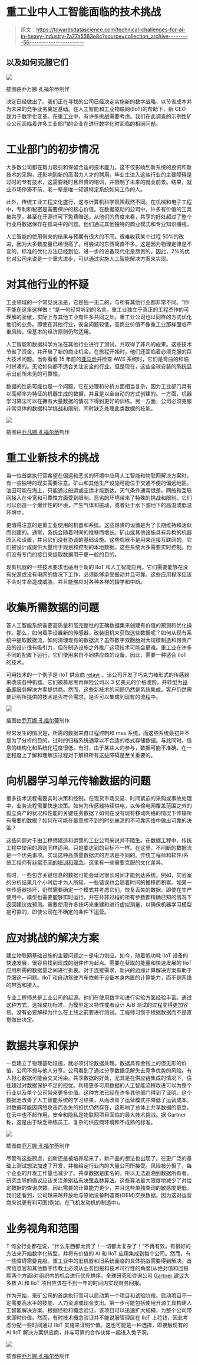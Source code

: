 # 重工业中人工智能面临的技术挑战

> 原文：<https://towardsdatascience.com/technical-challenges-for-ai-in-heavy-industry-7a77a5563e8c?source=collection_archive---------56----------------------->

## 以及如何克服它们

![](img/97317b5554a63f8ab8cc378417952516.png)

插图由乔万娜·孔福尔蒂制作

决定已经做出了。我们正在寻找的公司已经决定实施新的数字战略，以节省成本并为未来的竞争业务奠定基础。在人工智能和工业物联网(IIoT)的帮助下，新 CEO 致力于数字化变革。在重工业中，有许多挑战需要考虑。我们在此调查的示例性矿业公司面临着许多工业部门的企业在进行数字化时面临的相同问题。

# **工业部门的初步情况**

大多数公司都在努力吸引和保留合适的技术能力。这不仅影响到新系统的投资和新技术的采购，还影响到新的高潜力人才的聘用。毕业生进入这些行业的主要障碍是过时的专有技术，这需要耗时且昂贵的培训，并限制了未来的就业前景。结果，就业市场停滞不前，老一辈是唯一知道特定系统如何工作的人。

此外，传统工业工程文化盛行，这与计算机科学氛围截然不同。在机械和电子工程中，专利和秘密是需要保护的核心价值。在数据驱动的公司中，许多有价值的工具被共享，甚至在开源许可下免费赠送。从他们的角度来看，共享的好处超过了整个行业将数据保存在孤岛中的问题。他们通过其他独特的商业模式和专业知识赚钱。

人工智能的使用带来的结果与预期有很大的不同。很难收获某个过程 50%的改进，因为大多数度量已经很高了。可尝试的东西简直不多。这是因为物理定律是不变的，标准的优化方法已经到位，进一步的设备现代化是昂贵的。因此，2%的优化对公司来说是一个重大进步，可以通过实施人工智能解决方案来实现。

# **对其他行业的怀疑**

工业领域的一个常见说法是，它是独一无二的，与所有其他行业都非常不同。“你不能在这里这样做！”是一句经常听到的名言。重工业独立于真正的工程杰作的可理解的骄傲，实际上与其他工业有许多共同之处。重工业公司也以同样的方式优化他们的业务。即使在其他行业，安全问题较低，高商业价值不像重工业那样面临严重风险，但基本的经济原则仍然适用。

人工智能和数据科学方法在其他行业进行了测试，并取得了非凡的成果。这些技术节省了资金，并开启了新的商业机会。在旅程开始时，他们还面临着必须克服的巨大技术问题。当你看看 15 年前的[亚马逊](https://edition.cnn.com/interactive/2018/10/business/amazon-history-timeline/index.html)并检查 AWS 系统时，它们是弯曲的和临时拼凑的。无论如何都不适合关注安全的行业。但是现在，这些全球安装的系统显示出前所未见的可靠性。

数据的性质可能也是一个问题。它在处理和分析方面相当复杂，因为工业部门具有以高频率为特征的机器生成的数据，并且是以全自动的方式创建的。一方面，机器学习算法可以在拥有大量数据的情况下得到更好的训练。另一方面，公司必须克服非常具体的数据科学挑战和限制，同时缺乏处理此类数据的技能。

![](img/d644eee5043709e69f7d3cfa55581236.png)

插图由[乔凡娜·孔福尔蒂](https://www.giocillustrations.com/)制作

# **重工业新技术的挑战**

当一位首席执行官希望在偏远和恶劣的环境中应用人工智能和物联网解决方案时，有一些独特的现实需要注意。矿山和其他生产设施可能位于交通不便的偏远地区。油田可能在海上，只能通过船运或空运才能到达。天气条件通常很差。网络和互联网接入在带宽和可靠性方面受到限制。恶劣的环境带来了特殊的挑战和限制。它们可以创造一个爆炸性的环境，产生气体和振动，或者处于水下或地下的高温或低温环境中。

更值得注意的是重工业使用的机器和系统。这些昂贵的设置是为了长期维持和活跃而创建的。通常，系统会随着时间的推移而增长。矿山或其他设施具有异构的机器园区和设置，并且它们没有协调的基础设施。这些机器不是用来连接互联网的。它们被设计成提供大量用于规划和控制的本地数据。这些系统大多需要实时控制。他们没有专门的接口来提取数据用于更一般的目的。

现有机器的一些技术要求也适用于新的 IIoT 和人工智能应用。它们需要能够在没有光源或没有电网的情况下工作，必须能够承受振动并且可靠。这些应用程序应该不会对生命造成威胁，并且能够应对各种各样的辍学和中断。

# **收集所需数据的问题**

答人工智能系统需要高质量和高完整性的正确数据集来创建有价值的预测和优化操作。那么，如何着手设置新的传感器，改装旧机来获取这些数据呢？如何从现有系统中提取数据流，如何清理现有的数据流？虽然数字双胞胎对大规模制造和昂贵产品的设计很有吸引力，但在制造设施之外推广这项技术可能会更难。重工业在许多不同的配置下运行，它们使用来自不同供应商的设备。因此，需要一种适合 IIoT 的技术。

可用技术的一个例子是 IIoT 供应商 [relayr](https://relayr.io) 。该公司开发了巧克力棒形式的传感器来改装各种机器。它们被慕尼黑再保险公司以 3 亿美元的价格收购，并转型为[设备即服务](http://www.valvemagazine.com/web-only/categories/trends-forecasts/10355-equipment-as-a-service-extending-the-subscription-model-to-industrial-equipment.html)解决方案提供商。然而，这些新技术的问题仍然是系统集成。客户仍然需要证明所提供的技术是否符合需求，是否可以集成到现有的流程中。

![](img/0a710fe07f9cf2037668e767d9c28fac.png)

插图由[乔万娜·孔福尔蒂](https://www.giocillustrations.com/)制作

经常发生的情况是，所需的数据来自过程控制和 mes 系统，而这些系统最初并不是为了分析的目的。过时的归档系统通常以不合适的格式存储数据。与此同时，信息的结构化和系统化程度很低。有时，由于某些人的参与，数据可能不准确。在一定程度上了解和理解该过程对于解释所有这些障碍是至关重要的。

# **向机器学习单元传输数据的问题**

很多技术流程需要实时决策和控制。在现货市场交易、时间紧迫的采购或事故处理中，业务流程需要快速决策。如何为传感器持续供电，以传输电网覆盖范围之外的孤立资产的状况和性能的关键任务数据？如何在没有现有移动网络的情况下传输所有需要的数据？如何在可能在最意想不到的时刻崩溃的不可靠网络中做出可靠的决策？

这些问题对于由工程师建造和运营的工业公司来说并不陌生。在数据工程中，传统工程中使用的原则同样适用。只是要达到的目标不一样。在这里，不间断的数据流是一个优先事项。实现这种高质量数据流的方法是不同的。传统工程师和软件/系统工程师有[非常不同的培训和理念](https://www.theatlantic.com/technology/archive/2015/11/programmers-should-not-call-themselves-engineers/414271/)。这里有一些需要克服的文化差异。

有时，一些包含关键信息的数据可能会延迟很长时间才能到达系统。例如，实验室的分析结果几个小时后才为人所知。一些错误也会随着时间的推移而积累。如果一些传感器损坏，仍然需要确定一个模式并考虑它们，恢复丢失的数据。即使在生产使用中，模型也需要能够实时运行，并在并非过程的所有参数都精确已知的情况下返回建议或预测。需要使用许多技巧来重建和进行虚拟测量，以确保机器学习模型是可靠的，即使公司在不确定的条件下运营。

# **应对挑战的解决方案**

建立物联网基础设施的主要问题之一是电力供应。如今，随着低功耗 IIoT 设备的快速发展，很容易找到现成的组件作为起点。需要在获取的能量和快速发展的 IIoT 应用所需的数据量之间进行折衷。对于连接需求，新兴的边缘计算解决方案有助于克服这一问题。IIoT 和自动驾驶汽车依赖于设备本身内置的计算能力，而不是网络的带宽和接入。

专业工程师总是工业公司的起源。他们在使用数字和进行实验方面经验丰富。通过这种方式，选择成功标准、为模型定义特性或者设计 A/B 测试的过程变得更加容易。没有必要解释为什么在上线之前要进行测试。工程师习惯于根据数据而不是直觉做出决定。

# **数据共享和保护**

一旦建立了物理基础设施，就必须讨论数据处理。数据具有金钱上的但无形的价值，公司不想与他人分享。公司看到了通过分享数据见解失去竞争优势的风险。有人担心数据可能会交叉污染。共享数据的好处，尤其是在供应链集成的情况下，往往超过对数据保护不足的担忧。利用更多可用数据的人工智能流程改进可以为整个行业以及单个公司带来更多价值。这种方法已经在许多其他部门得到了证明。这个数据池改善了人工智能系统的学习结果，从而改善了运营模式并降低了运营成本。对数据可能因网络攻击而丢失的担忧仍然存在，这影响了总体上共享数据的意愿，在云中也不起作用。安全和隐私是物联网项目面临的最大技术挑战。据 Gartner 称，这是由于缺乏熟练员工、复杂的供应商环境和不成熟的标准。

![](img/80fa02ed8b6c97c06f81afab42348ad4.png)

插图由[乔万娜·孔福尔蒂](https://www.giocillustrations.com/)制作

尽管有这些顾虑，创新还是被培养起来了，新产品的想法也出现了。在更广泛的基础上测试想法加速了开发，并被给定行业内的大量公司所接受。风险被分担了，每个企业的开发工作量也减少了。共享数据是匿名的，所以无法追溯到数据所有者。研究主导的倡议应该关注[差别私有决策森林算法](https://pdfs.semanticscholar.org/4328/0d6344a83290544304198d8087c28bfd4161.pdf)。这些算法最大限度地减少了对给定数据的查询次数。因此需要的计算能力更少，并且这些单独查询的敏感度更低。我们还看到，公司越来越开放地与原始设备制造商(OEM)交换数据，因为这对运营商来说更有利可图(例如，在飞机发动机的制造中)。

# **业务视角和范围**

T 何全行业都在说，“什么东西都太贵了！一切都太复杂了！”不再有效。有很好的方法来开始数字化转型，并将有价值的 AI 和 IIoT 应用集成到每个公司。然而，有一些障碍需要克服。重工业中的旧机器和旧系统面临的具体挑战需要得到解决。首席信息官和其他数字传教士必须从业务回报和技术可行性的角度(从绝对值和回报期两个方面)对组织内的机会进行优先排序。全球研究和咨询公司 [Gartner 建议](https://www.gartner.com/en/information-technology/insights/internet-of-things)大多数 AI 和 IIoT 项目应该在不到一年的时间内实现财务回报。

作为开始，采矿公司的首席执行官可以启动第一个项目和试验阶段。启动项目不一定需要高水平的技能、人力资源或现金支出。第一步可能包括使用开源工具构建人工智能解决方案。根据经验和概念验证，该项目可以迅速扩大规模，为整个公司带来即时价值。然而，有时技术概念验证并不能说服管理层在 IIoT 上花钱，因此考虑分配一些时间通过 IIoT 实施来证明价值。这也可能是一种选择，即接触现有的 AI IIoT 解决方案供应商，并与可靠的合作伙伴一起进入兔子洞。

![](img/1be2650794dbe026bca1eabfe769376c.png)

插图由[乔万娜·孔福尔蒂](https://www.giocillustrations.com/)制作